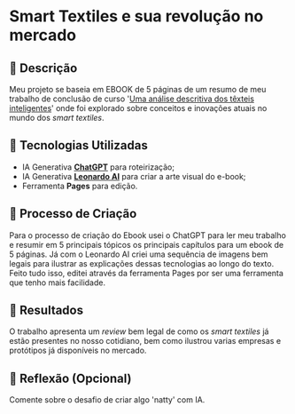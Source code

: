 # Smart Textiles e sua revolução no mercado

## 📒 Descrição
Meu projeto se baseia em EBOOK de 5 páginas de um resumo de meu trabalho de conclusão de curso '[Uma análise descritiva dos têxteis inteligentes](https://www.researchgate.net/publication/379508033_Uma_analise_descritiva_dos_texteis_inteligentes)' onde foi explorado sobre conceitos e inovações atuais no mundo dos *smart textiles*.

## 🤖 Tecnologias Utilizadas
- IA Generativa **[ChatGPT](https://chat.openai.com)** para roteirização;
- IA Generativa **[Leonardo AI](https://leonardo.ai)** para criar a arte visual do e-book;
- Ferramenta **Pages** para edição.


## 🧐 Processo de Criação
Para o processo de criação do Ebook usei o ChatGPT para ler meu trabalho e resumir em 5 principais tópicos os principais capítulos para um ebook de 5 páginas. Já com o Leonardo AI criei uma sequência de imagens bem legais para ilustrar as explicações dessas tecnologias ao longo do texto. Feito tudo isso, editei através da ferramenta Pages por ser uma ferramenta que tenho mais facilidade.

## 🚀 Resultados
O trabalho apresenta um *review* bem legal de como os *smart textiles* já estão presentes no nosso cotidiano, bem como ilustrou varias empresas e protótipos já disponíveis no mercado.

## 💭 Reflexão (Opcional)
Comente sobre o desafio de criar algo 'natty' com IA.
